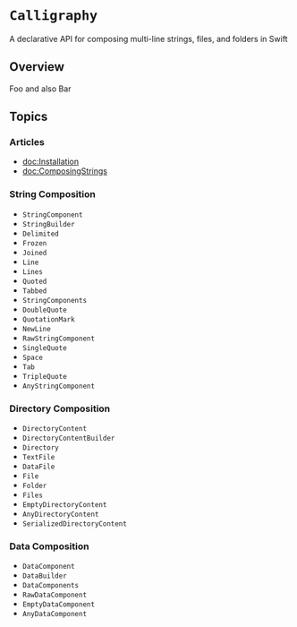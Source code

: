 # ``Calligraphy``

A declarative API for composing multi-line strings, files, and folders in Swift

## Overview

Foo and also Bar

## Topics

### Articles

- <doc:Installation>
- <doc:ComposingStrings>

### String Composition

- ``StringComponent``
- ``StringBuilder``
- ``Delimited``
- ``Frozen``
- ``Joined``
- ``Line``
- ``Lines``
- ``Quoted``
- ``Tabbed``
- ``StringComponents``
- ``DoubleQuote``
- ``QuotationMark``
- ``NewLine``
- ``RawStringComponent``
- ``SingleQuote``
- ``Space``
- ``Tab``
- ``TripleQuote``
- ``AnyStringComponent``

### Directory Composition

- ``DirectoryContent``
- ``DirectoryContentBuilder``
- ``Directory``
- ``TextFile``
- ``DataFile``
- ``File``
- ``Folder``
- ``Files``
- ``EmptyDirectoryContent``
- ``AnyDirectoryContent``
- ``SerializedDirectoryContent``

### Data Composition

- ``DataComponent``
- ``DataBuilder``
- ``DataComponents``
- ``RawDataComponent``
- ``EmptyDataComponent``
- ``AnyDataComponent``
